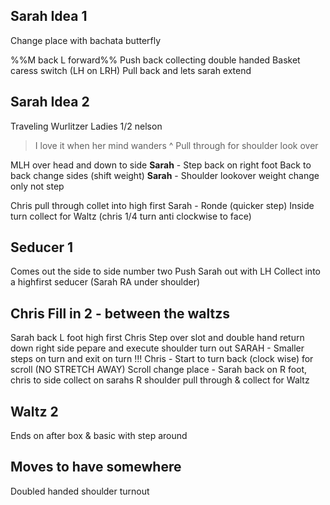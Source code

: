 
## Sarah Idea 1

Change place with bachata butterfly

%%M back L forward%%
Push back collecting double handed
Basket caress
switch (LH on LRH)
Pull back and lets sarah extend

## Sarah Idea 2

Traveling Wurlitzer
Ladies 1/2 nelson
> I love it when her mind wanders
^ Pull through for shoulder look over

MLH over head and down to side
**Sarah** - Step back on right foot
Back to back change sides (shift weight)
**Sarah** - Shoulder lookover weight change only not step

Chris pull through collet into high first
Sarah - Ronde (quicker step)
Inside turn collect for Waltz (chris 1/4 turn anti clockwise to face)



## Seducer 1
Comes out the side to side number two
Push Sarah out with LH 
Collect into a highfirst seducer (Sarah RA under shoulder)

## Chris Fill in 2 - between the waltzs
Sarah back L foot high first
Chris Step over slot and double hand return down right side
pepare and execute shoulder turn out
SARAH - Smaller steps on turn and exit on turn !!!
Chris - Start to turn back (clock wise) for scroll (NO STRETCH AWAY)
Scroll change place - Sarah back on R foot, chris to side collect on sarahs R shoulder
pull through & collect for Waltz

## Waltz 2
Ends on after box & basic with step around


## Moves to have somewhere
Doubled handed shoulder turnout